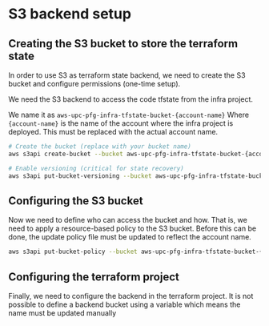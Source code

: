 # S3 backend setup

## Creating the S3 bucket to store the terraform state
In order to use S3 as terraform state backend, we need to 
create the S3 bucket and configure permissions (one-time setup).

We need the S3 backend to access the code tfstate from the 
infra project.

We name it as `aws-upc-pfg-infra-tfstate-bucket-{account-name}`
Where `{account-name}` is the name of the account where the infra project is deployed.
This must be replaced with the actual account name.

```bash
# Create the bucket (replace with your bucket name)
aws s3api create-bucket --bucket aws-upc-pfg-infra-tfstate-bucket-{account-name} --region us-east-1

# Enable versioning (critical for state recovery)
aws s3api put-bucket-versioning --bucket aws-upc-pfg-infra-tfstate-bucket-{account-name} --versioning-configuration Status=Enabled
```
## Configuring the S3 bucket

Now we need to define who can access the bucket and how. 
That is, we need to apply a resource-based policy to the S3 bucket. Before this can be done, the update policy file must be updated
to reflect the account name.

```bash
aws s3api put-bucket-policy --bucket aws-upc-pfg-infra-tfstate-bucket-{account-name} --policy file://tfstate-s3-bucket-policy.json
```
## Configuring the terraform project
Finally, we need to configure the backend in the terraform project. It is not possible to define a backend bucket using a variable
which means the name must be updated manually